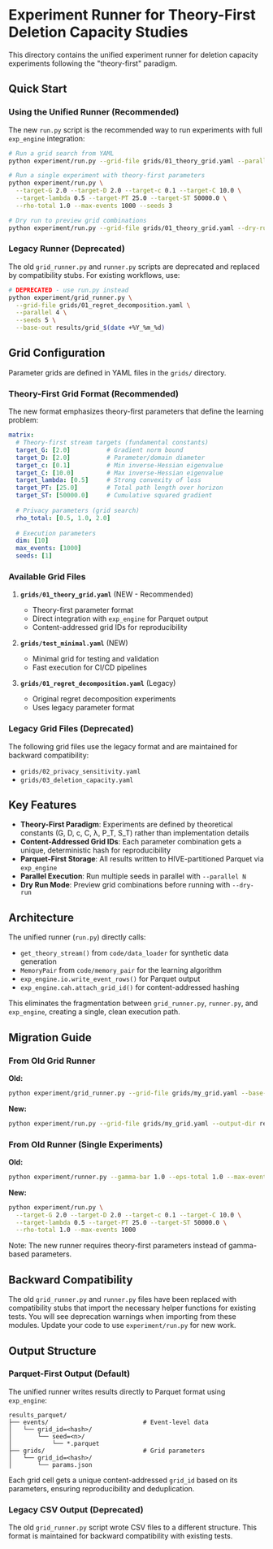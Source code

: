 # Experiment Runner for Theory-First Deletion Capacity Studies

This directory contains the unified experiment runner for deletion capacity experiments following the "theory-first" paradigm.

## Quick Start

### Using the Unified Runner (Recommended)

The new `run.py` script is the recommended way to run experiments with full `exp_engine` integration:

```bash
# Run a grid search from YAML
python experiment/run.py --grid-file grids/01_theory_grid.yaml --parallel 4 --seeds 5

# Run a single experiment with theory-first parameters
python experiment/run.py \
  --target-G 2.0 --target-D 2.0 --target-c 0.1 --target-C 10.0 \
  --target-lambda 0.5 --target-PT 25.0 --target-ST 50000.0 \
  --rho-total 1.0 --max-events 1000 --seeds 3

# Dry run to preview grid combinations
python experiment/run.py --grid-file grids/01_theory_grid.yaml --dry-run
```

### Legacy Runner (Deprecated)

The old `grid_runner.py` and `runner.py` scripts are deprecated and replaced by compatibility stubs.
For existing workflows, use:

```bash
# DEPRECATED - use run.py instead
python experiment/grid_runner.py \
  --grid-file grids/01_regret_decomposition.yaml \
  --parallel 4 \
  --seeds 5 \
  --base-out results/grid_$(date +%Y_%m_%d)
```

## Grid Configuration

Parameter grids are defined in YAML files in the `grids/` directory.

### Theory-First Grid Format (Recommended)

The new format emphasizes theory-first parameters that define the learning problem:

```yaml
matrix:
  # Theory-first stream targets (fundamental constants)
  target_G: [2.0]          # Gradient norm bound
  target_D: [2.0]          # Parameter/domain diameter
  target_c: [0.1]          # Min inverse-Hessian eigenvalue
  target_C: [10.0]         # Max inverse-Hessian eigenvalue
  target_lambda: [0.5]     # Strong convexity of loss
  target_PT: [25.0]        # Total path length over horizon
  target_ST: [50000.0]     # Cumulative squared gradient
  
  # Privacy parameters (grid search)
  rho_total: [0.5, 1.0, 2.0]
  
  # Execution parameters
  dim: [10]
  max_events: [1000]
  seeds: [1]
```

### Available Grid Files

1. **`grids/01_theory_grid.yaml`** (NEW - Recommended)
   - Theory-first parameter format
   - Direct integration with `exp_engine` for Parquet output
   - Content-addressed grid IDs for reproducibility

2. **`grids/test_minimal.yaml`** (NEW)
   - Minimal grid for testing and validation
   - Fast execution for CI/CD pipelines

3. **`grids/01_regret_decomposition.yaml`** (Legacy)
   - Original regret decomposition experiments
   - Uses legacy parameter format

### Legacy Grid Files (Deprecated)

The following grid files use the legacy format and are maintained for backward compatibility:
- `grids/02_privacy_sensitivity.yaml`
- `grids/03_deletion_capacity.yaml`

## Key Features

- **Theory-First Paradigm**: Experiments are defined by theoretical constants (G, D, c, C, λ, P_T, S_T) rather than implementation details
- **Content-Addressed Grid IDs**: Each parameter combination gets a unique, deterministic hash for reproducibility
- **Parquet-First Storage**: All results written to HIVE-partitioned Parquet via `exp_engine`
- **Parallel Execution**: Run multiple seeds in parallel with `--parallel N`
- **Dry Run Mode**: Preview grid combinations before running with `--dry-run`

## Architecture

The unified runner (`run.py`) directly calls:
- `get_theory_stream()` from `code/data_loader` for synthetic data generation
- `MemoryPair` from `code/memory_pair` for the learning algorithm
- `exp_engine.io.write_event_rows()` for Parquet output
- `exp_engine.cah.attach_grid_id()` for content-addressed hashing

This eliminates the fragmentation between `grid_runner.py`, `runner.py`, and `exp_engine`,
creating a single, clean execution path.

## Migration Guide

### From Old Grid Runner

**Old:**
```bash
python experiment/grid_runner.py --grid-file grids/my_grid.yaml --base-out results/
```

**New:**
```bash
python experiment/run.py --grid-file grids/my_grid.yaml --output-dir results_parquet/
```

### From Old Runner (Single Experiments)

**Old:**
```bash
python experiment/runner.py --gamma-bar 1.0 --eps-total 1.0 --max-events 1000
```

**New:**
```bash
python experiment/run.py \
  --target-G 2.0 --target-D 2.0 --target-c 0.1 --target-C 10.0 \
  --target-lambda 0.5 --target-PT 25.0 --target-ST 50000.0 \
  --rho-total 1.0 --max-events 1000
```

Note: The new runner requires theory-first parameters instead of gamma-based parameters.

## Backward Compatibility

The old `grid_runner.py` and `runner.py` files have been replaced with compatibility stubs
that import the necessary helper functions for existing tests. You will see deprecation
warnings when importing from these modules. Update your code to use `experiment/run.py`
for new work.

## Output Structure

### Parquet-First Output (Default)

The unified runner writes results directly to Parquet format using `exp_engine`:

```
results_parquet/
├── events/                          # Event-level data
│   └── grid_id=<hash>/
│       └── seed=<n>/
│           └── *.parquet
├── grids/                           # Grid parameters
│   └── grid_id=<hash>/
│       └── params.json
```

Each grid cell gets a unique content-addressed `grid_id` based on its parameters,
ensuring reproducibility and deduplication.

### Legacy CSV Output (Deprecated)

The old `grid_runner.py` script wrote CSV files to a different structure.
This format is maintained for backward compatibility with existing tests.

